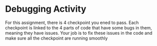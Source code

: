 # Debugging Activity
For this assignment, there is 4 checkpoint you ened to pass. Each checkpoint is linked to the 4 parts of code that have some bugs in them, meaning they have issues. Your job is to fix these issues in the code and make sure all the checkpoint are running smoothly
